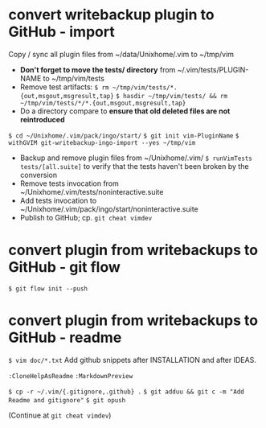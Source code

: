 # convert writebackup plugin to GitHub - import

Copy / sync all plugin files from ~/data/Unixhome/.vim to ~/tmp/vim
- **Don't forget to move the tests/ directory** from ~/.vim/tests/PLUGIN-NAME to ~/tmp/vim/tests
- Remove test artifacts:
`$ rm ~/tmp/vim/tests/*.{out,msgout,msgresult,tap}`
`$ hasdir ~/tmp/vim/tests/ && rm ~/tmp/vim/tests/*/*.{out,msgout,msgresult,tap}`
- Do a directory compare to **ensure that old deleted files are not reintroduced**

`$ cd ~/Unixhome/.vim/pack/ingo/start/`
`$ git init vim-PluginName`
`$ withGVIM git-writebackup-ingo-import --yes ~/tmp/vim`
- Backup and remove plugin files from ~/Unixhome/.vim/
`$ runVimTests tests/[all.suite]` to verify that the tests haven't been broken by the conversion
- Remove tests invocation from ~/Unixhome/.vim/tests/noninteractive.suite
- Add tests invocation to ~/Unixhome/.vim/pack/ingo/start/noninteractive.suite
- Publish to GitHub; cp. `git cheat vimdev`

# convert plugin from writebackups to GitHub - git flow

`$ git flow init --push`

# convert plugin from writebackups to GitHub - readme

`$ vim doc/*.txt`
Add github snippets after INSTALLATION and after IDEAS.

`:CloneHelpAsReadme`
`:MarkdownPreview`

`$ cp -r ~/.vim/{.gitignore,.github} .`
`$ git adduu && git c -m "Add Readme and gitignore"`
`$ git opush`

(Continue at `git cheat vimdev`)
